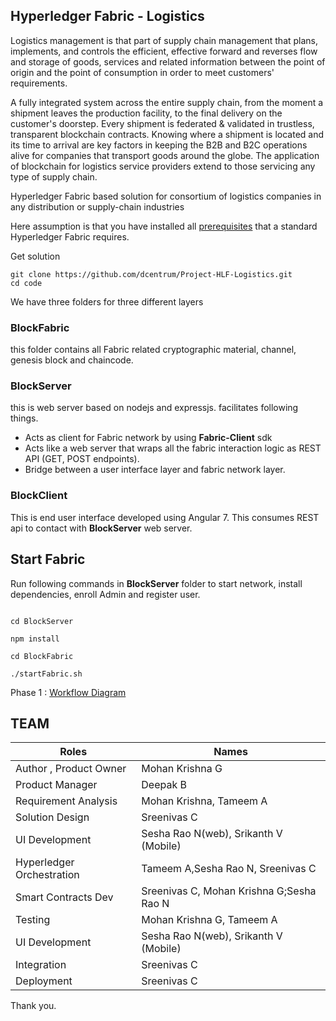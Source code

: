 ## Hyperledger Fabric - Logistics

Logistics management is that part of supply chain management that plans, implements, and controls the efficient, effective forward and reverses flow and storage of goods, services and related information between the point of origin and the point of consumption in order to meet customers' requirements.

A fully integrated system across the entire supply chain, from the moment a shipment leaves the production facility, to the final delivery on the customer's doorstep. Every shipment is federated & validated in trustless, transparent blockchain contracts. Knowing where a shipment is located and its time to arrival are key factors in keeping the B2B and B2C operations alive for companies that transport goods around the globe. The application of blockchain for logistics service providers extend to those servicing any type of supply chain.


Hyperledger Fabric based solution for consortium of logistics companies in any distribution or supply-chain industries

Here assumption is that you have installed all [prerequisites](https://hyperledger-fabric.readthedocs.io/en/release-1.3/prereqs.html) that a standard Hyperledger Fabric requires.

Get solution
```
git clone https://github.com/dcentrum/Project-HLF-Logistics.git
cd code
```

We have three folders for three different layers

### BlockFabric
this folder contains all Fabric related cryptographic material, channel, genesis block and chaincode.

### BlockServer
this is web server based on nodejs and expressjs. facilitates following things.
* Acts as client for Fabric network by using **Fabric-Client** sdk
* Acts like a web server that wraps all the fabric interaction logic as REST API (GET, POST endpoints).
* Bridge between a user interface layer and fabric network layer.

 ### BlockClient
This is end user interface developed using Angular 7.
This consumes REST api to contact with **BlockServer** web server.

## Start Fabric
Run following commands in **BlockServer** folder to start network, install dependencies, enroll Admin and register user.

```

cd BlockServer

npm install

cd BlockFabric

./startFabric.sh

```

<!-- ## Start Web server
Run following commands in **BlockServer** folder to start the web server

```
node app.js
```

## Set up User interface
Open another terminal and run following commands in **BlockClient** folder to start the user interface application.

```
cd BlockClient

npm install -g @angular/cli

npm install

ng serve

```

After completion of above commands. open any web browser and follow this link http://localhost:4200


## Stop the network
To stop network after testing, run the given commands in **BlockFabric** folder
```
cd BlockFabric

./stop.sh
```

## Kill the network
To kill the complete network, use the **./teardown.sh** in **BlockFabric** folder

```
cd BlockFabric

./teardown.sh
``` -->
Phase 1 : [ Workflow Diagram](https://github.com/dcentrum/Project-HLF-Logistics/blob/master/docs/DCentrum_Blockchain_Block_Sequence.png)

## TEAM
|    Roles                  |           Names                         |
|---------------------------|-----------------------------------------|
| Author , Product Owner    | Mohan Krishna G                         |
| Product Manager           | Deepak B                                |
| Requirement Analysis      | Mohan Krishna, Tameem A                 |
| Solution Design           | Sreenivas C                             |
| UI Development            | Sesha Rao N(web), Srikanth V (Mobile)   |
| Hyperledger Orchestration | Tameem A,Sesha Rao N, Sreenivas C       |
| Smart Contracts Dev       | Sreenivas C, Mohan Krishna G;Sesha Rao N|
| Testing                   | Mohan Krishna G, Tameem A               |
| UI Development            | Sesha Rao N(web), Srikanth V (Mobile)   |
| Integration               | Sreenivas C                             |
| Deployment                | Sreenivas C                             |



Thank you.
